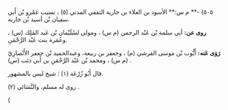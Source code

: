 ٥٠٥) -** م س:** الأسود بن العلاء بن جارية الثقفي المدني (٥) ، نسيب عَمْرو بْن أَبي سفيان بْن أسيد بْن جارية.

**روى عن:** أبي سلمة بْن عَبْد الرحمن (م س) ، ومولى لسُلَيْمان بْن عَبد المَلِك (س) ، وعُمَرة بنت عَبْد الرَّحْمَنِ.

**رَوَى عَنه:** أَيُّوب بْن موسى القرشي (م) ، وجعفر بن ربيعة، وعبدالحميد بْن جعفر الأَنْصارِيّ (م س) ، ومحمد بْن عَبْد الرَّحْمَنِ بن أَبي ذئب (س) .

قال أَبُو زُرْعَة (١) : شيخ ليس بالمشهور.

روى له مسلم، والنَّسَائي (٢) .

(